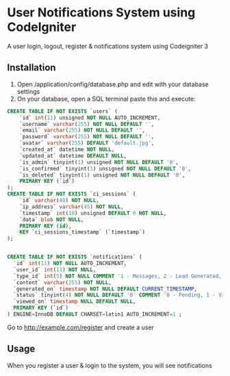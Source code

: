 # User Notifications System using CodeIgniter
A user login, logout, register & notifications system using Codeigniter 3

## Installation
1. Open /application/config/database.php and edit with your database settings
2. On your database, open a SQL terminal paste this and execute:

```sql
CREATE TABLE IF NOT EXISTS `users` (
    `id` int(11) unsigned NOT NULL AUTO_INCREMENT,
    `username` varchar(255) NOT NULL DEFAULT '',
    `email` varchar(255) NOT NULL DEFAULT '',
    `password` varchar(255) NOT NULL DEFAULT '',
    `avatar` varchar(255) DEFAULT 'default.jpg',
    `created_at` datetime NOT NULL,
    `updated_at` datetime DEFAULT NULL,
    `is_admin` tinyint(1) unsigned NOT NULL DEFAULT '0',
    `is_confirmed` tinyint(1) unsigned NOT NULL DEFAULT '0',
    `is_deleted` tinyint(1) unsigned NOT NULL DEFAULT '0',
    PRIMARY KEY (`id`)
);
CREATE TABLE IF NOT EXISTS `ci_sessions` (
    `id` varchar(40) NOT NULL,
    `ip_address` varchar(45) NOT NULL,
    `timestamp` int(10) unsigned DEFAULT 0 NOT NULL,
    `data` blob NOT NULL,
    PRIMARY KEY (id),
    KEY `ci_sessions_timestamp` (`timestamp`)
);


CREATE TABLE IF NOT EXISTS `notifications` (
  `id` int(11) NOT NULL AUTO_INCREMENT,
  `user_id` int(11) NOT NULL,
  `type_id` int(5) NOT NULL COMMENT '1 - Messages, 2 - Lead Generated, 3 -Task Assigned',
  `content` varchar(255) NOT NULL,
  `generated_on` timestamp NOT NULL DEFAULT CURRENT_TIMESTAMP,
  `status` tinyint(4) NOT NULL DEFAULT '0' COMMENT '0 - Pending, 1 - Viewed',
  `viewed_on` timestamp NULL DEFAULT NULL,
  PRIMARY KEY (`id`)
) ENGINE=InnoDB DEFAULT CHARSET=latin1 AUTO_INCREMENT=1 ;

```
Go to http://example.com/register and create a user

## Usage
When you register a user & login to the system, you will see notifications
